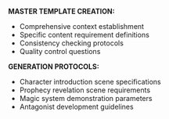 **MASTER TEMPLATE CREATION:**
- Comprehensive context establishment
- Specific content requirement definitions
- Consistency checking protocols
- Quality control questions

**GENERATION PROTOCOLS:**
- Character introduction scene specifications
- Prophecy revelation scene requirements
- Magic system demonstration parameters
- Antagonist development guidelines